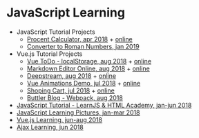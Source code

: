 # JavaScript Learning

+ JavaScript Tutorial Projects
    - [Procent Calculator, apr 2018](proc_calc/) + [online](https://ripssr.github.io/proc_calc/)
    - [Converter to Roman Numbers, jan 2019](roman.js)
+ Vue.js Tutorial Projects
    - [Vue ToDo - localStorage, aug 2018](vuelearn/examples/todo/) + [online](https://ripssr.github.io/vue_todo/)
    - [Markdown Editor Online, aug 2018](vuelearn/examples/marked/) + [online](https://ripssr.github.io/vue_mark/)
    - [Deepstream, aug 2018](vuelearn/examples/deepstream/) + [online](https://ripssr.github.io/vue_deep/)
    - [Vue Animations Demo, jul 2018](vuelearn/fresh/anim1/) + [online](https://ripssr.github.io/vue_text_anim1/)
    - [Shoping Cart, jul 2018](vuelearn/fresh/shoping_cart/) + [online](https://ripssr.github.io/shoping_cart/)
    - [Buttler Blog - Webpack, aug 2018](vuelearn/cookbook/buttlerblogwebpack/)
+ [JavaScript Tutorial - LearnJS & HTML Academy, jan-jun 2018](learnjs/)
+ [JavaScript Learning Pictures, jan-mar 2018](picjavascript/)
+ [Vue.js Learning, jun-aug 2018](vuelearn/)
+ [Ajax Learning, jun 2018](ajaxlearn/)
